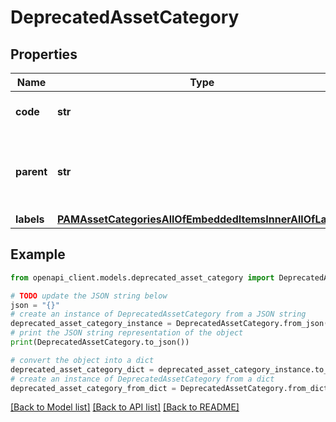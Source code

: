 # DeprecatedAssetCategory


## Properties

Name | Type | Description | Notes
------------ | ------------- | ------------- | -------------
**code** | **str** | PAM asset category code | 
**parent** | **str** | PAM ssset category code of the parent&#39;s asset category | [optional] 
**labels** | [**PAMAssetCategoriesAllOfEmbeddedItemsInnerAllOfLabels**](PAMAssetCategoriesAllOfEmbeddedItemsInnerAllOfLabels.md) |  | [optional] 

## Example

```python
from openapi_client.models.deprecated_asset_category import DeprecatedAssetCategory

# TODO update the JSON string below
json = "{}"
# create an instance of DeprecatedAssetCategory from a JSON string
deprecated_asset_category_instance = DeprecatedAssetCategory.from_json(json)
# print the JSON string representation of the object
print(DeprecatedAssetCategory.to_json())

# convert the object into a dict
deprecated_asset_category_dict = deprecated_asset_category_instance.to_dict()
# create an instance of DeprecatedAssetCategory from a dict
deprecated_asset_category_from_dict = DeprecatedAssetCategory.from_dict(deprecated_asset_category_dict)
```
[[Back to Model list]](../README.md#documentation-for-models) [[Back to API list]](../README.md#documentation-for-api-endpoints) [[Back to README]](../README.md)


